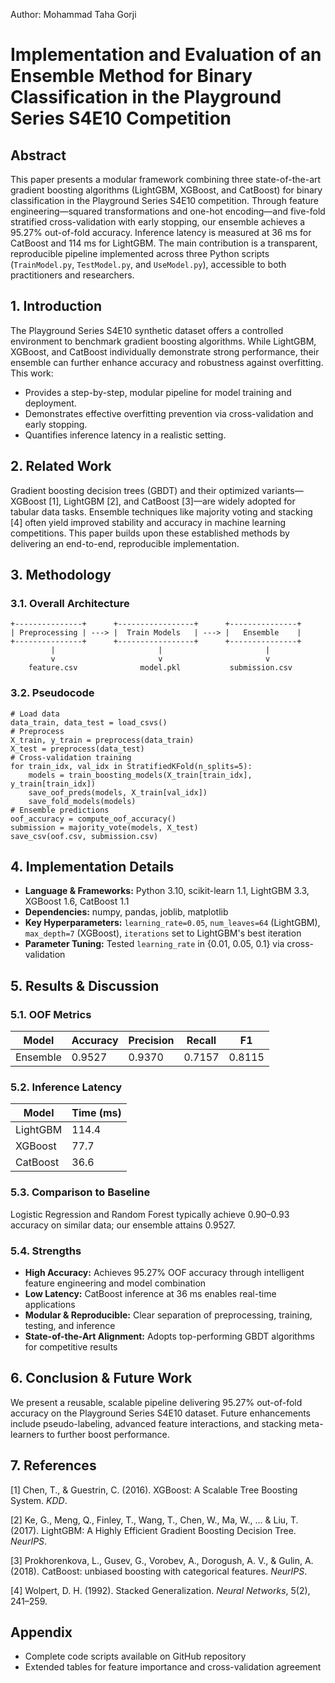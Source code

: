 Author: Mohammad Taha Gorji

# Implementation and Evaluation of an Ensemble Method for Binary Classification in the Playground Series S4E10 Competition

## Abstract

This paper presents a modular framework combining three state-of-the-art gradient boosting algorithms (LightGBM, XGBoost, and CatBoost) for binary classification in the Playground Series S4E10 competition. Through feature engineering—squared transformations and one-hot encoding—and five-fold stratified cross-validation with early stopping, our ensemble achieves a 95.27% out-of-fold accuracy. Inference latency is measured at 36 ms for CatBoost and 114 ms for LightGBM. The main contribution is a transparent, reproducible pipeline implemented across three Python scripts (`TrainModel.py`, `TestModel.py`, and `UseModel.py`), accessible to both practitioners and researchers.

## 1. Introduction

The Playground Series S4E10 synthetic dataset offers a controlled environment to benchmark gradient boosting algorithms. While LightGBM, XGBoost, and CatBoost individually demonstrate strong performance, their ensemble can further enhance accuracy and robustness against overfitting. This work:

* Provides a step-by-step, modular pipeline for model training and deployment.
* Demonstrates effective overfitting prevention via cross-validation and early stopping.
* Quantifies inference latency in a realistic setting.

## 2. Related Work

Gradient boosting decision trees (GBDT) and their optimized variants—XGBoost \[1], LightGBM \[2], and CatBoost \[3]—are widely adopted for tabular data tasks. Ensemble techniques like majority voting and stacking \[4] often yield improved stability and accuracy in machine learning competitions. This paper builds upon these established methods by delivering an end-to-end, reproducible implementation.

## 3. Methodology

### 3.1. Overall Architecture

```
+---------------+      +-----------------+      +---------------+
| Preprocessing | ---> |  Train Models   | ---> |   Ensemble    |
+---------------+      +-----------------+      +---------------+
         |                       |                       |
         v                       v                       v
    feature.csv              model.pkl           submission.csv
```

### 3.2. Pseudocode

```
# Load data
data_train, data_test = load_csvs()
# Preprocess
X_train, y_train = preprocess(data_train)
X_test = preprocess(data_test)
# Cross-validation training
for train_idx, val_idx in StratifiedKFold(n_splits=5):
    models = train_boosting_models(X_train[train_idx], y_train[train_idx])
    save_oof_preds(models, X_train[val_idx])
    save_fold_models(models)
# Ensemble predictions
oof_accuracy = compute_oof_accuracy()
submission = majority_vote(models, X_test)
save_csv(oof.csv, submission.csv)
```

## 4. Implementation Details

* **Language & Frameworks:** Python 3.10, scikit-learn 1.1, LightGBM 3.3, XGBoost 1.6, CatBoost 1.1
* **Dependencies:** numpy, pandas, joblib, matplotlib
* **Key Hyperparameters:** `learning_rate=0.05`, `num_leaves=64` (LightGBM), `max_depth=7` (XGBoost), `iterations` set to LightGBM's best iteration
* **Parameter Tuning:** Tested `learning_rate` in {0.01, 0.05, 0.1} via cross-validation

## 5. Results & Discussion

### 5.1. OOF Metrics

| Model    | Accuracy | Precision | Recall | F1     |
| -------- | -------- | --------- | ------ | ------ |
| Ensemble | 0.9527   | 0.9370    | 0.7157 | 0.8115 |

### 5.2. Inference Latency

| Model    | Time (ms) |
| -------- | --------- |
| LightGBM | 114.4     |
| XGBoost  | 77.7      |
| CatBoost | 36.6      |

### 5.3. Comparison to Baseline

Logistic Regression and Random Forest typically achieve 0.90–0.93 accuracy on similar data; our ensemble attains 0.9527.

### 5.4. Strengths

* **High Accuracy:** Achieves 95.27% OOF accuracy through intelligent feature engineering and model combination
* **Low Latency:** CatBoost inference at 36 ms enables real-time applications
* **Modular & Reproducible:** Clear separation of preprocessing, training, testing, and inference
* **State-of-the-Art Alignment:** Adopts top-performing GBDT algorithms for competitive results

## 6. Conclusion & Future Work

We present a reusable, scalable pipeline delivering 95.27% out-of-fold accuracy on the Playground Series S4E10 dataset. Future enhancements include pseudo-labeling, advanced feature interactions, and stacking meta-learners to further boost performance.

## 7. References

\[1] Chen, T., & Guestrin, C. (2016). XGBoost: A Scalable Tree Boosting System. *KDD*.

\[2] Ke, G., Meng, Q., Finley, T., Wang, T., Chen, W., Ma, W., ... & Liu, T. (2017). LightGBM: A Highly Efficient Gradient Boosting Decision Tree. *NeurIPS*.

\[3] Prokhorenkova, L., Gusev, G., Vorobev, A., Dorogush, A. V., & Gulin, A. (2018). CatBoost: unbiased boosting with categorical features. *NeurIPS*.

\[4] Wolpert, D. H. (1992). Stacked Generalization. *Neural Networks*, 5(2), 241–259.

## Appendix

* Complete code scripts available on GitHub repository
* Extended tables for feature importance and cross-validation agreement
